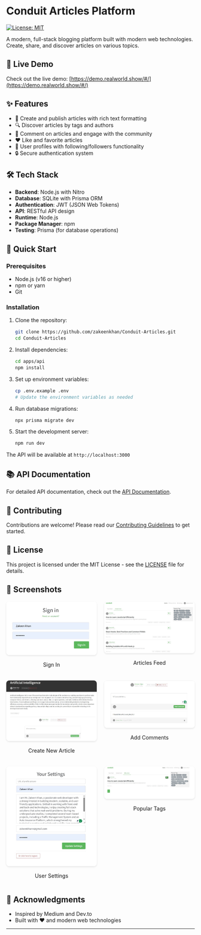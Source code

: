 # Conduit Articles Platform

[![License: MIT](https://img.shields.io/badge/License-MIT-yellow.svg)](https://opensource.org/licenses/MIT)

A modern, full-stack blogging platform built with modern web technologies. Create, share, and discover articles on various topics.

## 🚀 Live Demo

Check out the live demo: [https://demo.realworld.show/#/](https://demo.realworld.show/#/)

## ✨ Features

- 📝 Create and publish articles with rich text formatting
- 🔍 Discover articles by tags and authors
- 💬 Comment on articles and engage with the community
- ❤️ Like and favorite articles
- 👤 User profiles with following/followers functionality
- 🔒 Secure authentication system

## 🛠️ Tech Stack

- **Backend**: Node.js with Nitro
- **Database**: SQLite with Prisma ORM
- **Authentication**: JWT (JSON Web Tokens)
- **API**: RESTful API design
- **Runtime**: Node.js
- **Package Manager**: npm
- **Testing**: Prisma (for database operations)

## 🚀 Quick Start

### Prerequisites

- Node.js (v16 or higher)
- npm or yarn
- Git

### Installation

1. Clone the repository:
   ```bash
   git clone https://github.com/zakeenkhan/Conduit-Articles.git
   cd Conduit-Articles
   ```

2. Install dependencies:
   ```bash
   cd apps/api
   npm install
   ```

3. Set up environment variables:
   ```bash
   cp .env.example .env
   # Update the environment variables as needed
   ```

4. Run database migrations:
   ```bash
   npx prisma migrate dev
   ```

5. Start the development server:
   ```bash
   npm run dev
   ```

The API will be available at `http://localhost:3000`

## 📚 API Documentation

For detailed API documentation, check out the [API Documentation](api/README.md).

## 🤝 Contributing

Contributions are welcome! Please read our [Contributing Guidelines](CONTRIBUTING.md) to get started.

## 📄 License

This project is licensed under the MIT License - see the [LICENSE](LICENSE) file for details.

## 📸 Screenshots

<div style="display: grid; grid-template-columns: repeat(2, 1fr); gap: 20px; margin: 20px 0;">
  <div>
    <img src="SS/SignIn.JPG" alt="Sign In Page" style="width: 100%; border-radius: 8px; box-shadow: 0 2px 4px rgba(0,0,0,0.1);">
    <p align="center">Sign In</p>
  </div>
  <div>
    <img src="SS/Articles.JPG" alt="Articles List" style="width: 100%; border-radius: 8px; box-shadow: 0 2px 4px rgba(0,0,0,0.1);">
    <p align="center">Articles Feed</p>
  </div>
  <div>
    <img src="SS/writeArticles.JPG" alt="Write Article" style="width: 100%; border-radius: 8px; box-shadow: 0 2px 4px rgba(0,0,0,0.1);">
    <p align="center">Create New Article</p>
  </div>
  <div>
    <img src="SS/AddingComments.JPG" alt="Add Comments" style="width: 100%; border-radius: 8px; box-shadow: 0 2px 4px rgba(0,0,0,0.1);">
    <p align="center">Add Comments</p>
  </div>
  <div>
    <img src="SS/Setting.JPG" alt="User Settings" style="width: 100%; border-radius: 8px; box-shadow: 0 2px 4px rgba(0,0,0,0.1);">
    <p align="center">User Settings</p>
  </div>
  <div>
    <img src="SS/populartags.JPG" alt="Popular Tags" style="width: 100%; border-radius: 8px; box-shadow: 0 2px 4px rgba(0,0,0,0.1);">
    <p align="center">Popular Tags</p>
  </div>
</div>

## 🙏 Acknowledgments

- Inspired by Medium and Dev.to
- Built with ❤️ and modern web technologies

---


